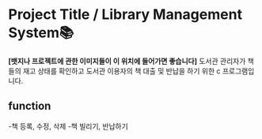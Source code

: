 # Project Title / Library Management System📚

**[뱃지나 프로젝트에 관한 이미지들이 이 위치에 들어가면 좋습니다]**
도서관 관리자가 책들의 재고 상태를 확인하고 도서관 이용자의 책 대출 및 반납을 하기 위한 c 프로그램입니다.

## function

-책 등록, 수정, 삭제
-책 빌리기, 반납하기
